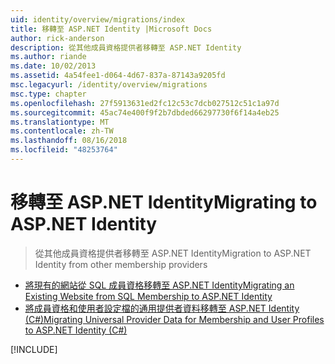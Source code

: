 ```yaml
---
uid: identity/overview/migrations/index
title: 移轉至 ASP.NET Identity |Microsoft Docs
author: rick-anderson
description: 從其他成員資格提供者移轉至 ASP.NET Identity
ms.author: riande
ms.date: 10/02/2013
ms.assetid: 4a54fee1-d064-4d67-837a-87143a9205fd
msc.legacyurl: /identity/overview/migrations
msc.type: chapter
ms.openlocfilehash: 27f5913631ed2fc12c53c7dcb027512c51c1a97d
ms.sourcegitcommit: 45ac74e400f9f2b7dbded66297730f6f14a4eb25
ms.translationtype: MT
ms.contentlocale: zh-TW
ms.lasthandoff: 08/16/2018
ms.locfileid: "48253764"
---
```

<a name="migrating-to-aspnet-identity"></a><span data-ttu-id="c8216-103">移轉至 ASP.NET Identity</span><span class="sxs-lookup"><span data-stu-id="c8216-103">Migrating to ASP.NET Identity</span></span>
====================
> <span data-ttu-id="c8216-104">從其他成員資格提供者移轉至 ASP.NET Identity</span><span class="sxs-lookup"><span data-stu-id="c8216-104">Migration to ASP.NET Identity from other membership providers</span></span>


- [<span data-ttu-id="c8216-105">將現有的網站從 SQL 成員資格移轉至 ASP.NET Identity</span><span class="sxs-lookup"><span data-stu-id="c8216-105">Migrating an Existing Website from SQL Membership to ASP.NET Identity</span></span>](migrating-an-existing-website-from-sql-membership-to-aspnet-identity.md)
- [<span data-ttu-id="c8216-106">將成員資格和使用者設定檔的通用提供者資料移轉至 ASP.NET Identity (C#)</span><span class="sxs-lookup"><span data-stu-id="c8216-106">Migrating Universal Provider Data for Membership and User Profiles to ASP.NET Identity (C#)</span></span>](migrating-universal-provider-data-for-membership-and-user-profiles-to-aspnet-identity.md)

[!INCLUDE[](../../../includes/identity/alter-command-exception.md)]
